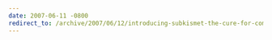 ```yaml
---
date: 2007-06-11 -0800
redirect_to: /archive/2007/06/12/introducing-subkismet-the-cure-for-comment-spam.aspx/
---
```

